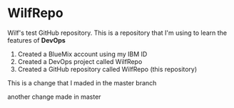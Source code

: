 # WilfRepo
Wilf's test GitHub repository. 
This is a repository that I'm using to learn the features of **DevOps**

1. Created a BlueMix account using my IBM ID
2. Created a DevOps project called WilfRepo
2. Created a GitHub repository called WilfRepo (this repository)

This is a change that I maded in the master branch

another change made in master
